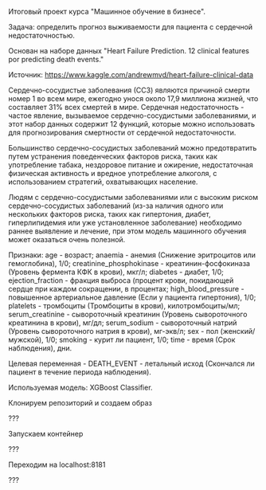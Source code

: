Итоговый проект курса "Машинное обучение в бизнесе".

Задача: определить прогноз выживаемости для пациента с сердечной недостаточностью.

Основан на наборе данных "Heart Failure Prediction. 12 clinical features por predicting death events."

Источник: https://www.kaggle.com/andrewmvd/heart-failure-clinical-data

Сердечно-сосудистые заболевания (ССЗ) являются причиной смерти номер 1 во всем мире, ежегодно унося около 17,9 миллиона жизней, что составляет 31% всех смертей в мире. Сердечная недостаточность - частое явление, вызываемое сердечно-сосудистыми заболеваниями, и этот набор данных содержит 12 функций, которые можно использовать для прогнозирования смертности от сердечной недостаточности.

Большинство сердечно-сосудистых заболеваний можно предотвратить путем устранения поведенческих факторов риска, таких как употребление табака, нездоровое питание и ожирение, недостаточная физическая активность и вредное употребление алкоголя, с использованием стратегий, охватывающих население.

Людям с сердечно-сосудистыми заболеваниями или с высоким риском сердечно-сосудистых заболеваний (из-за наличия одного или нескольких факторов риска, таких как гипертония, диабет, гиперлипидемия или уже установленное заболевание) необходимо раннее выявление и лечение, при этом модель машинного обучения может оказаться очень полезной.

Признаки:
age - возраст;
anaemia - анемия (Снижение эритроцитов или гемоглобина), 1/0;
creatinine_phosphokinase - креатинин-фосфокиназа (Уровень фермента КФК в крови), мкг/л;
diabetes - диабет, 1/0;
ejection_fraction - фракция выброса (процент крови, покидающей сердце при каждом сокращении, в процентах;
high_blood_pressure - повышенное артериальное давление (Если у пациента гипертония), 1/0;
platelets - тромбоциты (Тромбоциты в крови), килотромбоциты/мл;
serum_creatinine - сывороточный креатинин (Уровень сывороточного креатинина в крови), мг/дл;
serum_sodium - сывороточный натрий (Уровень сывороточного натрия в крови), мг-экв/л;
sex - пол (женский/мужской), 1/0;
smoking - курит ли пациент, 1/0;
time - время (Срок наблюдения), дни.

Целевая переменная - DEATH_EVENT - летальный исход (Скончался ли пациент в течение периода наблюдения).

Используемая модель: XGBoost Classifier.

Клонируем репозиторий и создаем образ

???

Запускаем контейнер

???

Переходим на localhost:8181

???
